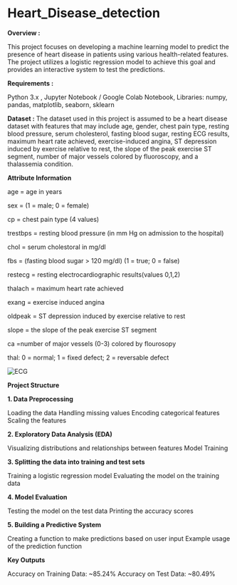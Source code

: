 # Heart_Disease_detection

**Overview :**

This project focuses on developing a machine learning model to predict the presence of heart disease in patients using various health-related features. The project utilizes a logistic regression model to achieve this goal and provides an interactive system to test the predictions.

**Requirements :**

Python 3.x , 
Jupyter Notebook / Google Colab Notebook, 
Libraries: numpy, pandas, matplotlib, seaborn, sklearn

**Dataset :**
The dataset used in this project is assumed to be a heart disease dataset with features that may include age, gender, chest pain type, resting blood pressure, serum cholesterol, fasting blood sugar, resting ECG results, maximum heart rate achieved, exercise-induced angina, ST depression induced by exercise relative to rest, the slope of the peak exercise ST segment, number of major vessels colored by fluoroscopy, and a thalassemia condition.

**Attribute Information**

age = age in years

sex = (1 = male; 0 = female)

cp = chest pain type (4 values)

trestbps = resting blood pressure (in mm Hg on admission to the hospital)

chol = serum cholestoral in mg/dl

fbs = (fasting blood sugar > 120 mg/dl) (1 = true; 0 = false)

restecg = resting electrocardiographic results(values 0,1,2)

thalach = maximum heart rate achieved

exang = exercise induced angina

oldpeak = ST depression induced by exercise relative to rest

slope = the slope of the peak exercise ST segment

ca =number of major vessels (0-3) colored by flourosopy

thal: 0 = normal; 1 = fixed defect; 2 = reversable defect

![ECG](https://github.com/anantvyas/Heart_Disease_detection/assets/123868278/eacab771-005c-4693-bc54-533effa5c94e)

**Project Structure**

**1. Data Preprocessing**

 Loading the data
 Handling missing values
 Encoding categorical features
 Scaling the features
 
**2. Exploratory Data Analysis (EDA)**

Visualizing distributions and relationships between features
Model Training

**3. Splitting the data into training and test sets**

Training a logistic regression model
Evaluating the model on the training data

**4. Model Evaluation**

Testing the model on the test data
Printing the accuracy scores

**5. Building a Predictive System**

Creating a function to make predictions based on user input
Example usage of the prediction function

**Key Outputs**

Accuracy on Training Data: ~85.24%
Accuracy on Test Data: ~80.49%

